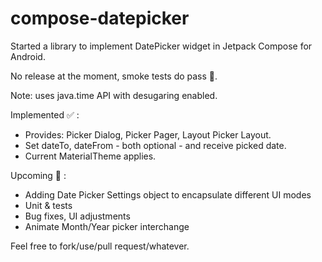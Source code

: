 # compose-datepicker
Started a library to implement DatePicker widget in Jetpack Compose for Android.

No release at the moment, smoke tests do pass 🤞.

Note: uses  java.time API with desugaring enabled.

Implemented ✅ :
* Provides: Picker Dialog, Picker Pager, Layout Picker Layout.
* Set dateTo, dateFrom - both optional - and receive picked date.
* Current MaterialTheme applies.

Upcoming 🚀 :
* Adding Date Picker Settings object to encapsulate different UI modes 
* Unit & tests
* Bug fixes, UI adjustments
* Animate Month/Year picker interchange

Feel free to fork/use/pull request/whatever.
